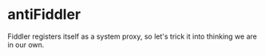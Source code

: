 # antiFiddler
Fiddler registers itself as a system proxy, so let's trick it into thinking we are in our own.
